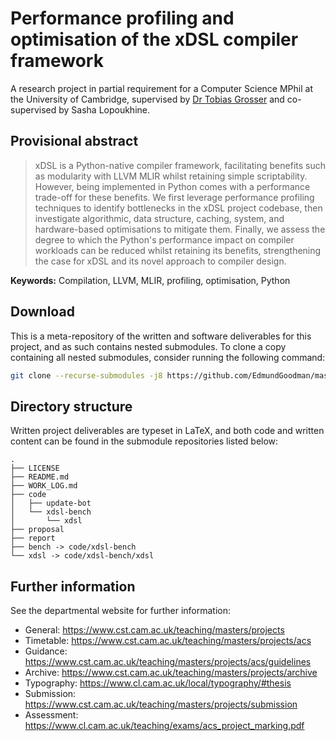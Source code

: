 # Performance profiling and optimisation of the xDSL compiler framework

A research project in partial requirement for a Computer Science MPhil at the
University of Cambridge, supervised by [Dr Tobias
Grosser](https://grosser.science/) and co-supervised by Sasha Lopoukhine.

## Provisional abstract

> xDSL is a Python-native compiler framework, facilitating benefits such as
> modularity with LLVM MLIR whilst retaining simple scriptability. However,
> being implemented in Python comes with a performance trade-off for these
> benefits. We first leverage performance profiling techniques to identify
> bottlenecks in the xDSL project codebase, then investigate algorithmic, data
> structure, caching, system, and hardware-based optimisations to mitigate them.
> Finally, we assess the degree to which the Python's performance impact on
> compiler workloads can be reduced whilst retaining its benefits, strengthening
> the case for xDSL and its novel approach to compiler design.

**Keywords:** Compilation, LLVM, MLIR, profiling, optimisation, Python

## Download

This is a meta-repository of the written and software deliverables for this
project, and as such contains nested submodules. To clone a copy containing all
nested submodules, consider running the following command:

```bash
git clone --recurse-submodules -j8 https://github.com/EdmundGoodman/masters-project
```

## Directory structure

Written project deliverables are typeset in LaTeX, and both code and written
content can be found in the submodule repositories listed below:

```text
.
├── LICENSE
├── README.md
├── WORK_LOG.md
├── code
│   ├── update-bot
│   └── xdsl-bench
│       └── xdsl
├── proposal
├── report
├── bench -> code/xdsl-bench
└── xdsl -> code/xdsl-bench/xdsl
```

## Further information

See the departmental website for further information:

- General: <https://www.cst.cam.ac.uk/teaching/masters/projects>
- Timetable: <https://www.cst.cam.ac.uk/teaching/masters/projects/acs>
- Guidance: <https://www.cst.cam.ac.uk/teaching/masters/projects/acs/guidelines>
- Archive: <https://www.cst.cam.ac.uk/teaching/masters/projects/archive>
- Typography: <https://www.cl.cam.ac.uk/local/typography/#thesis>
- Submission: <https://www.cst.cam.ac.uk/teaching/masters/projects/submission>
- Assessment: <https://www.cl.cam.ac.uk/teaching/exams/acs_project_marking.pdf>
